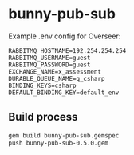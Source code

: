 # bunny-pub-sub

Example .env config for Overseer:

```env
RABBITMQ_HOSTNAME=192.254.254.254
RABBITMQ_USERNAME=guest
RABBITMQ_PASSWORD=guest
EXCHANGE_NAME=x_assessment
DURABLE_QUEUE_NAME=q_csharp
BINDING_KEYS=csharp
DEFAULT_BINDING_KEY=default_env
```

## Build process

```bash
gem build bunny-pub-sub.gemspec
push bunny-pub-sub-0.5.0.gem
```
